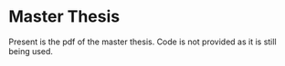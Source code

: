 # Master Thesis
Present is the pdf of the master thesis. Code is not provided as it is still being used.
